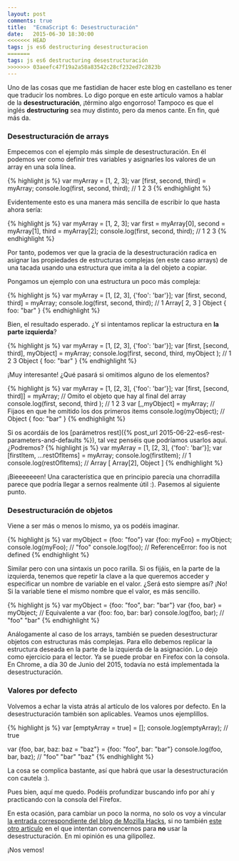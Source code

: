 ```yaml
---
layout: post
comments: true
title:  "EcmaScript 6: Desestructuración"
date:   2015-06-30 18:30:00
<<<<<<< HEAD
tags: js es6 destructuring desestructuracion
=======
tags: js es6 destructuring desestructuración
>>>>>>> 03aeefc47f19a2a58a83542c28cf232ed7c2823b
---
```


Uno de las cosas que me fastidian de hacer este blog en castellano es tener que traducir los nombres. Lo digo porque en este artículo vamos a hablar de la **desestructuración**, ¡término algo engorroso! Tampoco es que el inglés **destructuring** sea muy distinto, pero da menos cante. En fin, qué más da.

### Desestructuración de arrays

Empecemos con el ejemplo más simple de desestructuración. En él podemos ver como definir tres variables y asignarles los valores de un array en una sola línea.

{% highlight js %}
var myArray = [1, 2, 3];
var [first, second, third] = myArray;
console.log(first, second, third); // 1 2 3
{% endhighlight %}

Evidentemente esto es una manera más sencilla de escribir lo que hasta ahora sería:

{% highlight js %}
var myArray = [1, 2, 3];
var first = myArray[0],
    second = myArray[1],
    third = myArray[2];
console.log(first, second, third); // 1 2 3
{% endhighlight %}

Por tanto, podemos ver que la gracia de la desestructuración radica en asignar las propiedades de estructuras complejas (en este caso arrays) de una tacada usando una estructura que imita a la del objeto a copiar.

Pongamos un ejemplo con una estructura un poco más compleja:

{% highlight js %}
var myArray = [1, [2, 3], {'foo': 'bar'}];
var [first, second, third] = myArray;
console.log(first, second, third); // 1 Array[ 2, 3 ] Object { foo: "bar" }
{% endhighlight %}

Bien, el resultado esperado. ¿Y si intentamos replicar la estructura en **la parte izquierda**?

{% highlight js %}
var myArray = [1, [2, 3], {'foo': 'bar'}];
var [first, [second, third], myObject] = myArray;
console.log(first, second, third, myObject ); // 1 2 3 Object { foo: "bar" }
{% endhighlight %}

¡Muy interesante! ¿Qué pasará si omitimos alguno de los elementos?

{% highlight js %}
var myArray = [1, [2, 3], {'foo': 'bar'}];
var [first, [second, third]] = myArray; // Omito el objeto que hay al final del array
console.log(first, second, third ); // 1 2 3
var [,,myObject] = myArray; // Fijaos en que he omitido los dos primeros items
console.log(myObject); // Object { foo: "bar" }
{% endhighlight %}

Si os acordáis de los [parámetros rest]({% post_url 2015-06-22-es6-rest-parameters-and-defaults %}), tal vez penséis que podríamos usarlos aquí. ¿Podremos?
{% highlight js %}
var myArray = [1, [2, 3], {'foo': 'bar'}];
var [firstItem, ...restOfItems] = myArray;
console.log(firstItem); // 1
console.log(restOfItems); // Array [ Array[2], Object ]
{% endhighlight %}

¡Bieeeeeeen! Una característica que en principio parecía una chorradilla parece que podría llegar a sernos realmente útil :). Pasemos al siguiente punto.

###  Desestructuración de objetos

Viene a ser más o menos lo mismo, ya os podéis imaginar.

{% highlight js %}
var myObject = {foo: "foo"}
var {foo: myFoo} = myObject;
console.log(myFoo); // "foo"
console.log(foo); // ReferenceError: foo is not defined
{% endhighlight %}

Similar pero con una sintaxis un poco rarilla. Si os fijáis, en la parte de la izquierda, tenemos que repetir la clave a la que queremos acceder y especificar un nombre de variable en el valor. ¿Será esto siempre así? ¡No! Si la variable tiene el mismo nombre que el valor, es más sencillo.

{% highlight js %}
var myObject = {foo: "foo", bar: "bar"}
var {foo, bar} = myObject; // Equivalente a var {foo: foo, bar: bar}
console.log(foo, bar); // "foo" "bar"
{% endhighlight %}

Análogamente al caso de los arrays, también se pueden desestructurar objetos con estructuras más complejas. Para ello debemos replicar la estructura deseada en la parte de la izquierda de la asignación. Lo dejo como ejercicio para el lector. Ya se puede probar en Firefox con la consola. En Chrome, a día 30 de Junio del 2015, todavía no está implementada la desestructuración.

### Valores por defecto

Volvemos a echar la vista atrás al artículo de los valores por defecto. En la desestructuración también son aplicables. Veamos unos ejemplillos.

{% highlight js %}
var [emptyArray = true] = [];
console.log(emptyArray); // true

var {foo, bar, baz: baz = "baz"} = {foo: "foo", bar: "bar"}
console.log(foo, bar, baz); // "foo" "bar" "baz"
{% endhighlight %}

La cosa se complica bastante, así que habrá que usar la desestructuración con cautela :).

Pues bien, aquí me quedo. Podéis profundizar buscando info por ahí y practicando con la consola del Firefox.

En esta ocasión, para cambiar un poco la norma, no solo os voy a vincular [la entrada correspondiente del blog de Mozilla Hacks][fuente_original], si no también [este otro artículo][desestructuracion_es_terrible] en el que intentan convencernos para **no** usar la desestructuración. En mi opinión es una gilipollez.

¡Nos vemos!

[fuente_original]: https://hacks.mozilla.org/2015/05/es6-in-depth-destructuring/
[desestructuracion_es_terrible]: http://teeohhem.com/why-destructuring-is-a-terrible-idea-in-es6/
